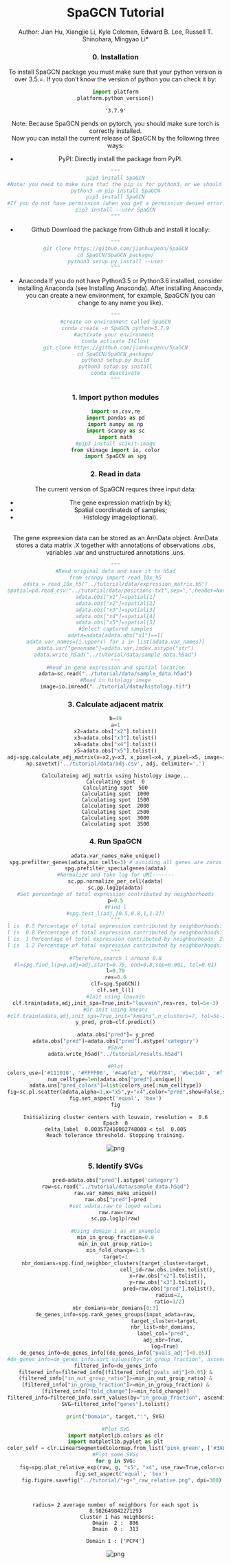 <h1><center>SpaGCN Tutorial</center></h1>


<center>Author: Jian Hu, Xiangjie Li, Kyle Coleman, Edward B. Lee, Russell T. Shinohara, Mingyao Li*

### 0. Installation
To install SpaGCN package you must make sure that your python version is over 3.5.=. If you don’t know the version of python you can check it by:


```python
import platform
platform.python_version()
```

    '3.7.9'



Note: Because SpaGCN pends on pytorch, you should make sure torch is correctly installed.
<br>
Now you can install the current release of SpaGCN by the following three ways:
- PyPI: Directly install the package from PyPI.


```python
"""
pip3 install SpaGCN
#Note: you need to make sure that the pip is for python3，or we should install SpaGCN by
python3 -m pip install SpaGCN
pip3 install SpaGCN
#If you do not have permission (when you get a permission denied error), you should install SpaGCN by
pip3 install --user SpaGCN
"""
```

- Github
Download the package from Github and install it locally:


```python
"""
git clone https://github.com/jianhuupenn/SpaGCN
cd SpaGCN/SpaGCN_package/
python3 setup.py install --user
"""
```

- Anaconda
If you do not have Python3.5 or Python3.6 installed, consider installing Anaconda (see Installing Anaconda). After installing Anaconda, you can create a new environment, for example, SpaGCN (you can change to any name you like).


```python
"""
#create an environment called SpaGCN
conda create -n SpaGCN python=3.7.9
#activate your environment 
conda activate ItClust
git clone https://github.com/jianhuupenn/SpaGCN
cd SpaGCN/SpaGCN_package/
python3 setup.py build
python3 setup.py install
conda deactivate
"""
```

### 1. Import python modules


```python
import os,csv,re
import pandas as pd
import numpy as np
import scanpy as sc
import math
#pip3 install scikit-image
from skimage import io, color
import SpaGCN as spg
```

### 2. Read in data
The current version of SpaGCN requres three input data: 
- The gene expression matrix(n by k); 
- Spatial coordinateds of samples; 
- Histology image(optional).
<br>
The gene expreesion data can be stored as an AnnData object. AnnData stores a data matrix .X together with annotations of observations .obs, variables .var and unstructured annotations .uns. 


```python
"""
#Read original data and save it to h5ad
from scanpy import read_10x_h5
adata = read_10x_h5("../tutorial/data/expression_matrix.h5")
spatial=pd.read_csv("../tutorial/data/positions.txt",sep=",",header=None,na_filter=False,index_col=0) 
adata.obs["x1"]=spatial[1]
adata.obs["x2"]=spatial[2]
adata.obs["x3"]=spatial[3]
adata.obs["x4"]=spatial[4]
adata.obs["x5"]=spatial[5]
#Select captured samples
adata=adata[adata.obs["x1"]==1]
adata.var_names=[i.upper() for i in list(adata.var_names)]
adata.var["genename"]=adata.var.index.astype("str")
adata.write_h5ad("../tutorial/data/sample_data.h5ad")
"""
#Read in gene expression and spatial location
adata=sc.read("../tutorial/data/sample_data.h5ad")
#Read in hitology image
image=io.imread("../tutorial/data/histology.tif")
```

### 3. Calculate adjacent matrix


```python
b=49
a=1
x2=adata.obs["x2"].tolist()
x3=adata.obs["x3"].tolist()
x4=adata.obs["x4"].tolist()
x5=adata.obs["x5"].tolist()
adj=spg.calculate_adj_matrix(x=x2,y=x3, x_pixel=x4, y_pixel=x5, image=image, beta=b, alpha=a, histology=True)
np.savetxt('../tutorial/data/adj.csv', adj, delimiter=',')
```

    Calculateing adj matrix using histology image...
    Calculating spot  0
    Calculating spot  500
    Calculating spot  1000
    Calculating spot  1500
    Calculating spot  2000
    Calculating spot  2500
    Calculating spot  3000
    Calculating spot  3500


### 4. Run SpaGCN


```python
adata.var_names_make_unique()
spg.prefilter_genes(adata,min_cells=3) # avoiding all genes are zeros
spg.prefilter_specialgenes(adata)
#Normalize and take log for UMI-------
sc.pp.normalize_per_cell(adata)
sc.pp.log1p(adata)
#Set percentage of total expression contributed by neighborhoods
p=0.5
#Find l
#spg.test_l(adj,[0.5,0.8,1,1.2])
"""
l is  0.5 Percentage of total expression contributed by neighborhoods: 0.022694894646745123
l is  0.8 Percentage of total expression contributed by neighborhoods: 0.5607284420349321
l is  1 Percentage of total expression contributed by neighborhoods: 2.0466495056643024
l is  1.2 Percentage of total expression contributed by neighborhoods: 5.558170663311434
"""
#Therefore,search l around 0.8
#l=spg.find_l(p=p,adj=adj,start=0.75, end=0.8,sep=0.001, tol=0.01)
l=0.79
res=0.6
clf=spg.SpaGCN()
clf.set_l(l)
#Init using louvain
clf.train(adata,adj,init_spa=True,init="louvain",res=res, tol=5e-3)
#Or init using kmeans
#clf.train(adata,adj,init_spa=True,init="kmeans",n_clusters=7, tol=5e-3)
y_pred, prob=clf.predict()

adata.obs["pred"]= y_pred
adata.obs["pred"]=adata.obs["pred"].astype('category')
#Save
adata.write_h5ad("../tutorial/results.h5ad")

#Plot
colors_use=['#111010', '#FFFF00', '#4a6fe3', '#bb7784', '#bec1d4', '#ff9896', '#98df8a', '#ffbb78', '#2ca02c', '#ff7f0e', '#1f77b4', '#800080', '#959595', '#ffff00', '#014d01', '#0000ff', '#ff0000', '#000000']
num_celltype=len(adata.obs["pred"].unique())
adata.uns["pred_colors"]=list(colors_use[:num_celltype])
fig=sc.pl.scatter(adata,alpha=1,x="x5",y="x4",color="pred",show=False,size=150000/adata.shape[0])
fig.set_aspect('equal', 'box')
fig
```
    Initializing cluster centers with louvain, resolution =  0.6
    Epoch  0
    delta_label  0.003572410002748008 < tol  0.005
    Reach tolerance threshold. Stopping training.

![png](Domains.png)



### 5. Identify SVGs


```python
pred=adata.obs["pred"].astype('category')
raw=sc.read("../tutorial/data/sample_data.h5ad")
raw.var_names_make_unique()
raw.obs["pred"]=pred
#set adata.raw to loged values
raw.raw=raw
sc.pp.log1p(raw)

#Using domain 1 as an example
min_in_group_fraction=0.8
min_in_out_group_ratio=1
min_fold_change=1.5
target=1
nbr_domians=spg.find_neighbor_clusters(target_cluster=target,
                                   cell_id=raw.obs.index.tolist(), 
                                   x=raw.obs["x2"].tolist(), 
                                   y=raw.obs["x3"].tolist(), 
                                   pred=raw.obs["pred"].tolist(),
                                   radius=2,
                                   ratio=1/2)
nbr_domians=nbr_domians[0:3]
de_genes_info=spg.rank_genes_groups(input_adata=raw,
                                target_cluster=target,
                                nbr_list=nbr_domians, 
                                label_col="pred", 
                                adj_nbr=True, 
                                log=True)
de_genes_info=de_genes_info[(de_genes_info["pvals_adj"]<0.05)]
#de_genes_info=de_genes_info.sort_values(by="in_group_fraction", ascending=False)
filtered_info=de_genes_info
filtered_info=filtered_info[(filtered_info["pvals_adj"]<0.05) &
(filtered_info["in_out_group_ratio"]>=min_in_out_group_ratio) &
(filtered_info["in_group_fraction"]>=min_in_group_fraction) &
(filtered_info["fold_change"]>=min_fold_change)]
filtered_info=filtered_info.sort_values(by="in_group_fraction", ascending=False)
SVG=filtered_info["genes"].tolist()

print("Domain", target,":", SVG)

#Plot SVG
import matplotlib.colors as clr
import matplotlib.pyplot as plt
color_self = clr.LinearSegmentedColormap.from_list('pink_green', ['#3AB370',"#EAE7CC","#FD1593"], N=256)
#Plot some SVGs
for g in SVG:
    fig=spg.plot_relative_exp(raw, g, "x5", "x4", use_raw=True,color=color_self)
    fig.set_aspect('equal', 'box')
    fig.figure.savefig("../tutorial/"+g+"_raw_relative.png", dpi=300)




```


    radius= 2 average number of neighbors for each spot is 8.982649842271293
     Cluster 1 has neighbors:
    Dmain  2 :  806
    Dmain  0 :  313

    Domain 1 : ['PCP4']
    
![png](PCP4.png)
    
